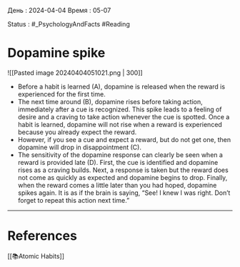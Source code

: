 День : 2024-04-04 
Время : 05-07

Status : #_PsychologyAndFacts #Reading 


# Dopamine spike

![[Pasted image 20240404051021.png | 300]]

- Before a habit is learned (A), dopamine is released when the reward is experienced for the first time. 
- The next time around (B), dopamine rises before taking action, immediately after a cue is recognized. This spike leads to a feeling of desire and a craving to take action whenever the cue is spotted. Once a habit is learned, dopamine will not rise when a reward is experienced because you already expect the reward. 
- However, if you see a cue and expect a reward, but do not get one, then dopamine will drop in disappointment (C). 
- The sensitivity of the dopamine response can clearly be seen when a reward is provided late (D). First, the cue is identified and dopamine rises as a craving builds. Next, a response is taken but the reward does not come as quickly as expected and dopamine begins to drop. Finally, when the reward comes a little later than you had hoped, dopamine spikes again. It is as if the brain is saying, “See! I knew I was right. Don’t forget to repeat this action next time.”

---
# References
[[📚Atomic Habits]]